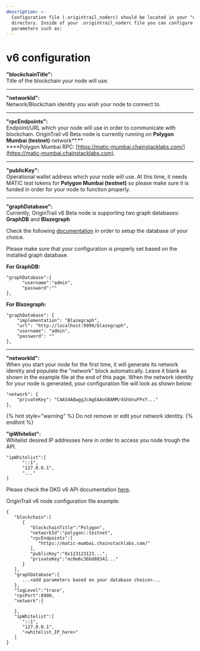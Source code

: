 ```yaml
---
description: >-
  Configuration file (.origintrail_noderc) should be located in your "ot-node"
  directory. Inside of your .origintrail_noderc file you can configure certain
  parameters such as:
---
```


# v6 configuration

**"blockchainTitle":**\
Title of the blockchain your node will use.

****

**"networkId":**\
Network/Blockchain identity you wish your node to connect to.

****

**"rpcEndpoints":**\
Endpoint/URL which your node will use in order to communicate with blockchain. OriginTrail v6 Beta node is currently running on **Polygon Mumbai (testnet)** network**.**\
****Polygon Mumbai RPC: [https://matic-mumbai.chainstacklabs.com/](https://matic-mumbai.chainstacklabs.com).

****

**"publicKey":**\
Operational wallet address which your node will use. At this time, it needs MATIC test tokens for **Polygon Mumbai (testnet)** so please make sure it is funded in order for your node to function properly.

****

**"graphDatabase":**\
Currently, OriginTrail v6 Beta node is supporting two graph databases: **GraphDB** and **Blazegraph**

Check the following [documentation](https://docs.origintrail.io/dkg-v6-beta/testnet-node-setup-instructions/setup-instructions-arch-linux#step-0-setup-graphdb-or-blazegraph) in order to setup the database of your choice.

Please make sure that your configuration is properly set based on the installed graph database.

**For GraphDB:**

```
"graphDatabase":{
      "username":"admin",
      "password":""
},
```

**For Blazegraph:**

```
"graphDatabase": {
    "implementation": "Blazegraph",
    "url": "http://localhost:9999/blazegraph",
    "username": "admin",
    "password": ""
},
```

****

**"networkId":**\
When you start your node for the first time, it will generate its network identity and populate the "network" block automatically. Leave it blank as shown in the example file at the end of this page. When the network identity for your node is generated, your configuration file will look as shown below:

```
"network": {
    "privateKey": "CAAS4AQwggJcAgEAAoGBAMM/4ShUnuFPxY..."
},
```

{% hint style="warning" %}
Do not remove or edit your network identity.
{% endhint %}



**"ipWhitelist":**\
Whitelist desired IP addresses here in order to access you node trough the API.&#x20;

```
"ipWhitelist":[
      "::1",
      "127.0.0.1",
      "..."
]
```

Please check the DKG v6 API documentation [here](https://docs.origintrail.io/dkg-v6-beta/dkg-v6-api).



OriginTrail v6 node configuration file example:

```
{
   "blockchain":[
      {
         "blockchainTitle":"Polygon",
         "networkId":"polygon::testnet",
         "rpcEndpoints":[
            "https://matic-mumbai.chainstacklabs.com/"
         ],
         "publicKey":"0x123123123...",
         "privateKey":"ec0e6c36bd88342..."
      }
   ],
   "graphDatabase":{
      ...<add parameters based on your database choice>...
   },
   "logLevel":"trace",
   "rpcPort":8900,
   "network":{
      
   },
   "ipWhitelist":[
      "::1",
      "127.0.0.1",
      "<whitelist_IP_here>"
   ]
}
```
